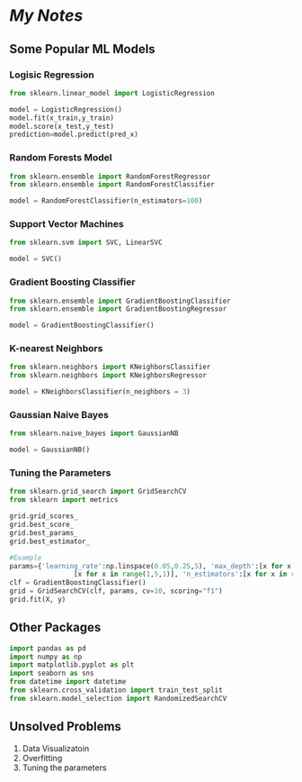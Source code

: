 # **_My Notes_**

## Some Popular ML Models

### Logisic Regression
```python
from sklearn.linear_model import LogisticRegression

model = LogisticRegression()
model.fit(x_train,y_train)
model.score(x_test,y_test)
prediction=model.predict(pred_x)
```
### Random Forests Model
```python
from sklearn.ensemble import RandomForestRegressor
from sklearn.ensemble import RandomForestClassifier

model = RandomForestClassifier(n_estimators=100)
```
### Support Vector Machines
```python
from sklearn.svm import SVC, LinearSVC

model = SVC()
```
### Gradient Boosting Classifier
```python
from sklearn.ensemble import GradientBoostingClassifier
from sklearn.ensemble import GradientBoostingRegressor

model = GradientBoostingClassifier()
```
### K-nearest Neighbors
```python
from sklearn.neighbors import KNeighborsClassifier
from sklearn.neighbors import KNeighborsRegressor

model = KNeighborsClassifier(n_neighbors = 3)
```
### Gaussian Naive Bayes
```python
from sklearn.naive_bayes import GaussianNB

model = GaussianNB()
```

### Tuning the Parameters
```python
from sklearn.grid_search import GridSearchCV
from sklearn import metrics

grid.grid_scores_
grid.best_score_    
grid.best_params_  
grid.best_estimator_

#Example
params={'learning_rate':np.linspace(0.05,0.25,5), 'max_depth':[x for x in range(1,8,1)], 'min_samples_leaf':
                [x for x in range(1,5,1)], 'n_estimators':[x for x in range(50,100,10)]}
clf = GradientBoostingClassifier()
grid = GridSearchCV(clf, params, cv=10, scoring="f1")
grid.fit(X, y)
```

## Other Packages
```python
import pandas as pd
import numpy as np
import matplotlib.pyplot as plt
import seaborn as sns
from datetime import datetime
from sklearn.cross_validation import train_test_split
from sklearn.model_selection import RandomizedSearchCV
```

## Unsolved Problems
1. Data Visualizatoin
2. Overfitting
3. Tuning the parameters

